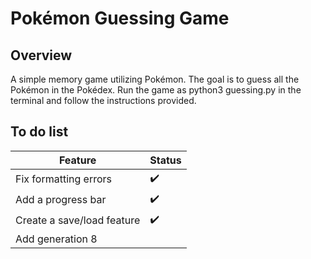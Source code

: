 # Pokémon Guessing Game
## Overview
A simple memory game utilizing Pokémon. The goal is to guess all the Pokémon in the Pokédex. Run the game as python3 guessing.py in the terminal and follow the instructions provided. 

## To do list
| Feature 	    | Status      |
----------------|-------------|
| Fix formatting errors      | :heavy_check_mark:	|
| Add a progress bar         | :heavy_check_mark: |
| Create a save/load feature | :heavy_check_mark: |
| Add generation 8           |  |

